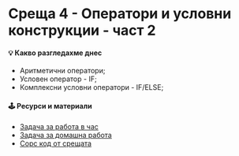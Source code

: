 # Среща 4 - Оператори и условни конструкции - част 2

#### 💡 Какво разгледахме днес
- Аритметични оператори;
- Условен оператор - IF;
- Комплексни условни оператори - IF/ELSE;

#### 🕹️ Ресурси и материали
- [Задача за работа в час](./@cw/)
- [Задача за домашна работа](./@hw/)
- [Сорс код от срещата](./source/)
